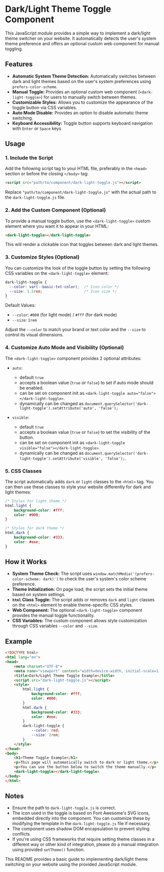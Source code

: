 # Dark/Light Theme Toggle Component

This JavaScript module provides a simple way to implement a dark/light theme switcher on your website. It automatically detects the user's system theme preference and offers an optional custom web component for manual toggling.

## Features

*   **Automatic System Theme Detection:** Automatically switches between dark and light themes based on the user's system preferences using `prefers-color-scheme`.
*   **Manual Toggle:** Provides an optional custom web component (`<dark-light-toggle>`) for users to manually switch between themes.
*   **Customizable Styles:** Allows you to customize the appearance of the toggle button via CSS variables.
*   **Auto Mode Disable:** Provides an option to disable automatic theme switching.
*   **Keyboard Accessibility:** Toggle button supports keyboard navigation with `Enter` or `Space` keys

## Usage

### 1. Include the Script

Add the following script tag to your HTML file, preferably in the `<head>` section or before the closing `</body>` tag:

```html
<script src="path/to/component/dark-light-toggle.js"></script>
```

Replace `"path/to/component/dark-light-toggle.js"` with the actual path to the `dark-light-toggle.js` file.

### 2. Add the Custom Component (Optional)

To provide a manual toggle button, use the `<dark-light-toggle>` custom element where you want it to appear in your HTML:

```html
<dark-light-toggle></dark-light-toggle>
```

This will render a clickable icon that toggles between dark and light themes.

### 3. Customize Styles (Optional)

You can customize the look of the toggle button by setting the following CSS variables on the `<dark-light-toggle>` element:

```css
dark-light-toggle {
  --color: var(--basic-txt-color);  /* Icon color */
  --size: 1.5rem;                   /* Icon size */
}
```

Default Values:

*   `--color`: `#000` (for light mode) / `#fff` (for dark mode)
*   `--size`: `1rem`

Adjust the `--color` to match your brand or text color and the `--size` to control its visual dimensions.

### 4. Customize Auto Mode and Visibility (Optional)

The `<dark-light-toggle>` component provides 2 optional attributes:

*   `auto`:
    *   default `true`
    *   accepts a boolean value (`true` or `false`) to set if auto mode should be enabled.
    *   can be set on component init as `<dark-light-toggle auto="false"></dark-light-toggle>`.
    *   dynamically can be changed as `document.querySelector('dark-light-toggle').setAttribute('auto', 'false');`

*   `visible`:
    *   default `true`
    *   accepts a boolean value (`true` or `false`) to set the visibility of the button.
    *   can be set on component init as `<dark-light-toggle visible="false"></dark-light-toggle>`.
    *   dynamically can be changed as `document.querySelector('dark-light-toggle').setAttribute('visible', 'false');`.

### 5. CSS Classes

The script automatically adds `dark` or `light` classes to the `<html>` tag. You can then use these classes to style your website differently for dark and light themes:

```css
/* Styles for light theme */
html.light {
    background-color: #fff;
    color: #000;
}

/* Styles for dark theme */
html.dark {
    background-color: #333;
    color: #eee;
}
```

## How it Works

*   **System Theme Check:** The script uses `window.matchMedia('(prefers-color-scheme: dark)')` to check the user's system's color scheme preference.
*   **Theme Initialization:** On page load, the script sets the initial theme based on system settings.
*   **`html` Class Toggle:** The script adds or removes `dark` and `light` classes on the `<html>` element to enable theme-specific CSS styles.
*   **Web Component:** The optional `<dark-light-toggle>` component provides the manual toggle functionality.
*   **CSS Variables:** The custom component allows style customization through CSS variables `--color` and `--size`.

## Example

```html
<!DOCTYPE html>
<html lang="en">
<head>
    <meta charset="UTF-8">
    <meta name="viewport" content="width=device-width, initial-scale=1.0">
    <title>Dark/Light Theme Toggle Example</title>
    <script src="dark-light-toggle.js"></script>
    <style>
        html.light {
            background-color: #fff;
            color: #000;
        }
        html.dark {
            background-color: #333;
            color: #eee;
        }
        dark-light-toggle {
            --color: red;
            --size: 2rem;
        }
    </style>
</head>
<body>
    <h1>Theme Toggle Example</h1>
    <p>This page will automatically switch to dark or light theme.</p>
    <p>You can use the button below to switch the theme manually.</p>
    <dark-light-toggle></dark-light-toggle>
</body>
</html>
```

## Notes

*   Ensure the path to `dark-light-toggle.js` is correct.
*   The icon used in the toggle is based on Font Awesome's SVG icons, embedded directly into the component. You can customize these by modifying the template in the `dark-light-toggle.js` file if necessary.
*   The component uses shadow DOM encapsulation to prevent styling conflicts.
*   If you're using CSS frameworks that require setting theme classes in a different way or other kind of integration, please do a manual integration using provided `setTheme()` function.

This README provides a basic guide to implementing dark/light theme switching on your website using the provided JavaScript module.
